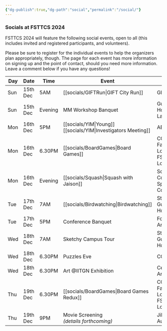 ```yaml
---
{"dg-publish":true,"dg-path":"social","permalink":"/social/"}
---
```


### Socials at FSTTCS 2024

FSTTCS 2024 will feature the following social events, open to all (this includes invited and registered participants, and volunteers).

Please be sure to register for the individual events to help the organizers plan appropriately, though. The page for each event has more information on signing up and the point of contact, should you need more information. Leave a comment below if you have any questions!

| Day | Date     | Time    | Event                                            | Venue                                    | Cost            |
| --- | -------- | ------- | ------------------------------------------------ | ---------------------------------------- | --------------- |
| Sun | 15th Dec | 5AM     | [[socials/GIFTRun\|GIFT City Run]]                       | GIFT City                                | 499 INR onwards |
| Sun | 15th Dec | Evening | MM Workshop Banquet                              | Guest House Lawns                        | Free            |
| Mon | 16th Dec | 5PM     | [[socials/YIM\|Young]]<br>[[socials/YIM\|Investigators Meeting]] | AB 1/101                                 | Free            |
| Mon | 16th Dec | 6.30PM  | [[socials/BoardGames\|Board Games]]                      | CCL,<br>Faculty Lounge,<br>FSTTCS Lounge | Free            |
| Mon | 16th Dec | Evening | [[socials/Squash\|Squash with Jaison]]                   | Squash Court, <br>Sports Complex         | Free            |
| Tue | 17th Dec | 7AM     | [[socials/Birdwatching\|Birdwatching]]                                 | Start from <br>Guest House               | 399 INR         |
| Tue | 17th Dec | 5PM     | Conference Banquet                               | Fountain Area                            | Free            |
| Wed | 18th Dec | 7AM     | Sketchy Campus Tour                              | Start from<br>Guest House                | 399 INR         |
| Wed | 18th Dec | 6.30PM  | Puzzles Eve                                      | CCL                                      | Free            |
| Wed | 18th Dec | 6.30PM  | Art @IITGN Exhibition                            | Central Arcade                           | Free            |
| Thu | 19th Dec | 6.30PM  | [[socials/BoardGames\|Board Games Redux]]                | CCL,<br>Faculty Lounge,<br>FSTTCS Lounge | Free            |
| Thu | 19th Dec | 9PM     | Movie Screening<br>_(details forthcoming)_       | Jibaben<br>Auditorium                    | Free            |

